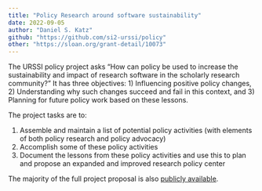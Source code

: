 ```yaml
---
title: "Policy Research around software sustainability"
date: 2022-09-05
author: "Daniel S. Katz"
github: "https://github.com/si2-urssi/policy"
other: "https://sloan.org/grant-detail/10073"
---
```


The URSSI policy project asks “How can policy be used to increase the sustainability and impact of research software in the scholarly research community?” It has three objectives: 1) Influencing positive policy changes, 2) Understanding why such changes succeed and fail in this context, and 3) Planning for future policy work based on these lessons.

 <!--more--> 

The project tasks are to:

1. Assemble and maintain a list of potential policy activities (with elements of both policy research and policy advocacy)
2. Accomplish some of these policy activities
3. Document the lessons from these policy activities and use this to plan and propose an expanded and improved research policy center

The majority of the full project proposal is also [publicly available](https://doi.org/10.5281/zenodo.6819396).
